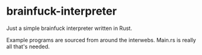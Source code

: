 # brainfuck-interpreter
Just a simple brainfuck interpreter written in Rust.

Example programs are sourced from around the interwebs.
Main.rs is really all that's needed.
